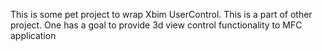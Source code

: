 This is some pet project to wrap Xbim UserControl. This is a part of other project. One has a goal to provide 3d view control functionality to MFC application
